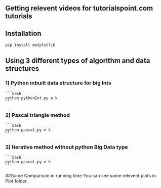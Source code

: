## Getting relevent videos for tutorialspoint.com tutorials

## Installation

```bash
pip install matplotlib
```

## Using 3 different types of algorithm and data structures

### 1) Python inbuilt data structure for big Ints
       
    ```bash
    python pythonInt.py n k
    ```


### 2) Pascal triangle method
    
    ```bash
    python pascal.py n k
    ```

### 3) Iterative method without python Big Data type
    
    ```bash
    python pascal.py n k
    ``` 

##Some Comparison in running time
    You can see some relevent plots in Plot folder.
